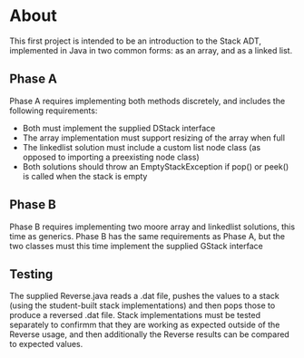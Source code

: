 # About
This first project is intended to be an introduction to the Stack ADT, implemented in Java in two common forms: as an array, and as a linked list. 

## Phase A
Phase A requires implementing both methods discretely, and includes the following requirements:
* Both must implement the supplied DStack interface
* The array implementation must support resizing of the array when full
* The linkedlist solution must include a custom list node class (as opposed to importing a preexisting node class)
* Both solutions should throw an EmptyStackException if pop() or peek() is called when the stack is empty

## Phase B
Phase B requires implementing two moore array and linkedlist solutions, this time as generics. Phase B has the same requirements as Phase A, but the two classes must this time implement the supplied GStack<T> interface
  
## Testing
The supplied Reverse.java reads a .dat file, pushes the values to a stack (using the student-built stack implementations) and then pops those to produce a reversed .dat file. Stack implementations must be tested separately to confirmm that they are working as expected outside of the Reverse usage, and then additionally the Reverse results can be compared to expected values.
